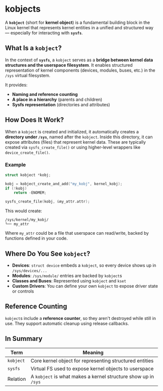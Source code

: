 # kobjects

A **`kobject`** (short for **kernel object**) is a fundamental building block in the Linux kernel that represents kernel entities in a unified and structured way — especially for interacting with **`sysfs`**.


## What Is a `kobject`?

In the context of **`sysfs`**, a `kobject` serves as a **bridge between kernel data structures and the userspace filesystem**. It enables structured representation of kernel components (devices, modules, buses, etc.) in the `/sys` virtual filesystem.

It provides:

* **Naming and reference counting**
* **A place in a hierarchy** (parents and children)
* **Sysfs representation** (directories and attributes)


## How Does It Work?

When a `kobject` is created and initialized, it automatically creates a **directory under `/sys`**, named after the `kobject`. Inside this directory, it can expose attributes (files) that represent kernel data. These are typically created via `sysfs_create_file()` or using higher-level wrappers like `device_create_file()`.

### Example

```c
struct kobject *kobj;

kobj = kobject_create_and_add("my_kobj", kernel_kobj);
if (!kobj)
    return -ENOMEM;

sysfs_create_file(kobj, &my_attr.attr);
```

This would create:

```
/sys/kernel/my_kobj/
└── my_attr
```

Where `my_attr` could be a file that userspace can read/write, backed by functions defined in your code.


## Where Do You See `kobject`?

* **Devices**: `struct device` embeds a `kobject`, so every device shows up in `/sys/devices/...`
* **Modules**: `/sys/module/` entries are backed by `kobject`s
* **Classes and Buses**: Represented using `kobject` and `kset`
* **Custom Drivers**: You can define your own `kobject` to expose driver state or controls


## Reference Counting

`kobject`s include a **reference counter**, so they aren't destroyed while still in use. They support automatic cleanup using release callbacks.


## In Summary

| Term      | Meaning                                                        |
| --------- | -------------------------------------------------------------- |
| `kobject` | Core kernel object for representing structured entities        |
| `sysfs`   | Virtual FS used to expose kernel objects to userspace          |
| Relation  | A `kobject` is what makes a kernel structure show up in `/sys` |
